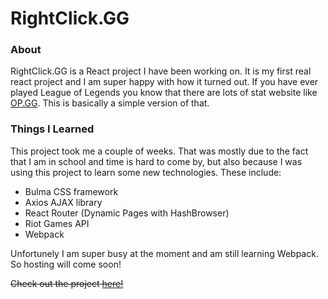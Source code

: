 # RightClick.GG

### About
RightClick.GG is a React project I have been working on. It is my first real react project and I am super happy with how it turned out.
If you have ever played League of Legends you know that there are lots of stat website like [OP.GG](na.op.gg). This is basically a simple 
version of that.

### Things I Learned
This project took me a couple of weeks. That was mostly due to the fact that I am in school and time is hard to come by, but also because I 
was using this project to learn some new technologies. These include:

* Bulma CSS framework
* Axios AJAX library
* React Router (Dynamic Pages with HashBrowser)
* Riot Games API
* Webpack


Unfortunely I am super busy at the moment and am still learning Webpack. So hosting will come soon!

~~Check out the project [here!](https://joshuawootonn.com/RightClick.GG/)~~
